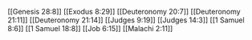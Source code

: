 [[Genesis 28:8]]
[[Exodus 8:29]]
[[Deuteronomy 20:7]]
[[Deuteronomy 21:11]]
[[Deuteronomy 21:14]]
[[Judges 9:19]]
[[Judges 14:3]]
[[1 Samuel 8:6]]
[[1 Samuel 18:8]]
[[Job 6:15]]
[[Malachi 2:11]]
